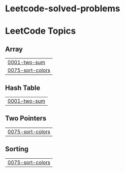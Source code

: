 # Leetcode-solved-problems
<!---LeetCode Topics Start-->
# LeetCode Topics
## Array
|  |
| ------- |
| [0001-two-sum](https://github.com/shinieaggarwal72/Leetcode-solved-problems/tree/master/0001-two-sum) |
| [0075-sort-colors](https://github.com/shinieaggarwal72/Leetcode-solved-problems/tree/master/0075-sort-colors) |
## Hash Table
|  |
| ------- |
| [0001-two-sum](https://github.com/shinieaggarwal72/Leetcode-solved-problems/tree/master/0001-two-sum) |
## Two Pointers
|  |
| ------- |
| [0075-sort-colors](https://github.com/shinieaggarwal72/Leetcode-solved-problems/tree/master/0075-sort-colors) |
## Sorting
|  |
| ------- |
| [0075-sort-colors](https://github.com/shinieaggarwal72/Leetcode-solved-problems/tree/master/0075-sort-colors) |
<!---LeetCode Topics End-->